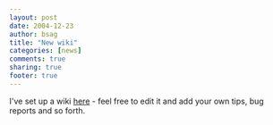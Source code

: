 ```yaml
---
layout: post
date: 2004-12-23 
author: bsag 
title: "New wiki" 
categories: [news] 
comments: true
sharing: true
footer: true
---
```


I've set up a wiki [here](http://www.rousette.org.uk/projects/wiki/) - feel free to edit it and add your own tips, bug reports and so forth. 

 
